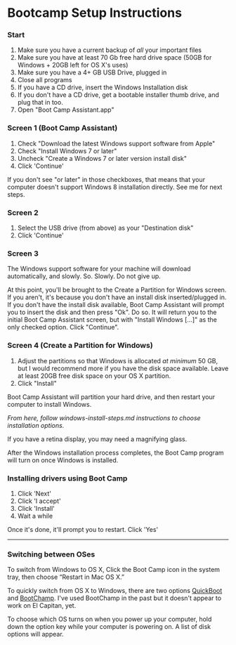 # Bootcamp Setup Instructions

### Start

1. Make sure you have a current backup of *all* your important files
2. Make sure you have at least 70 Gb free hard drive space (50GB for Windows + 20GB left for OS X's uses)
2. Make sure you have a 4+ GB USB Drive, plugged in
2. Close all programs
3. If you have a CD drive, insert the Windows Installation disk
4. If you don't have a CD drive, get a bootable installer thumb drive, and plug that in too.
3. Open "Boot Camp Assistant.app"

### Screen 1 (Boot Camp Assistant)

1. Check "Download the latest Windows support software from Apple"
2. Check "Install Windows 7 or later"
3. Uncheck "Create a Windows 7 or later version install disk"
4. Click 'Continue'

If you don't see "or later" in those checkboxes, that means that your computer doesn't support Windows 8 installation directly.  See me for next steps.

### Screen 2

1. Select the USB drive (from above) as your "Destination disk"
2. Click 'Continue'

### Screen 3

The Windows support software for your machine will download automatically, and slowly. So. Slowly.  Do not give up.

At this point, you'll be brought to the Create a Partition for Windows screen.  If you aren't, it's because you don't have an install disk inserted/plugged in.  If you don't have the install disk available, Boot Camp Assistant will prompt you to insert the disk and then press "Ok".  Do so.  It will return you to the initial Boot Camp Assistant screen, but with "Install Windows [...]" as the only checked option.  Click "Continue".

### Screen 4 (Create a Partition for Windows)

1. Adjust the partitions so that Windows is allocated _at minimum_ 50 GB, but I would recommend more if you have the disk space available.  Leave at least 20GB free disk space on your OS X partition.
2. Click "Install"

Boot Camp Assistant will partition your hard drive, and then restart your computer to install Windows.

*From here, follow windows-install-steps.md instructions to choose installation options.*

If you have a retina display, you may need a magnifying glass.

After the Windows installation process completes, the Boot Camp program will turn on once Windows is installed.

### Installing drivers using Boot Camp

1. Click 'Next'
2. Click 'I accept'
3. Click 'Install'
4. Wait a while

Once it's done, it'll prompt you to restart.  Click 'Yes'

------

### Switching between OSes

To switch from Windows to OS X, Click the Boot Camp icon in the system tray, then choose “Restart in Mac OS X.”

To quickly switch from OS X to Windows, there are two options [QuickBoot](http://buttered-cat.com/products/view/quickboot) and [BootChamp](http://www.kainjow.com/).  I've used BootChamp in the past but it doesn't appear to work on El Capitan, yet.

To choose which OS turns on when you power up your computer, hold down the option key while your computer is powering on.  A list of disk options will appear.
